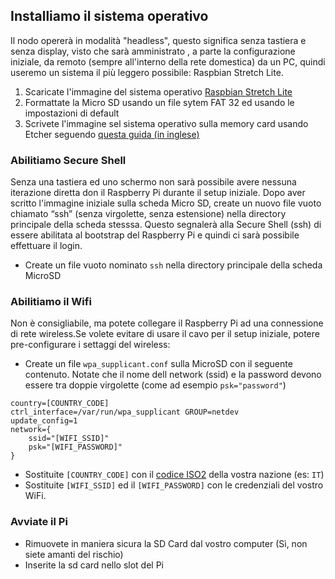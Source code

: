 
## Installiamo il sistema operativo
Il nodo opererà in modalità "headless", questo significa senza tastiera e senza display, visto che sarà amministrato , a parte la configurazione iniziale, da remoto (sempre all'interno della rete domestica) da un PC, quindi useremo un sistema il più leggero possibile: Raspbian Stretch Lite. 

1. Scaricate l'immagine del sistema operativo [Raspbian Stretch Lite](https://www.raspberrypi.org/downloads/raspbian/)
2. Formattate la Micro SD usando un file sytem FAT 32 ed usando le impostazioni di default
3. Scrivete l'immagine sel sistema operativo sulla memory card usando Etcher seguendo [questa guida (in inglese)](https://www.raspberrypi.org/documentation/installation/installing-images/README.md)


### Abilitiamo Secure Shell
Senza una tastiera ed uno schermo non sarà possibile avere nessuna iterazione diretta don il Raspberry Pi durante il setup iniziale. Dopo aver scritto l'immagine iniziale sulla scheda Micro SD, create un nuovo file vuoto chiamato “ssh” (senza virgolette, senza estensione) nella directory principale della scheda stesssa. Questo segnalerà alla Secure Shell (ssh) di essere abilitata al bootstrap del Raspberry Pi e quindi ci sarà possibile effettuare il login. 

* Create un file vuoto nominato `ssh` nella directory principale della scheda MicroSD

### Abilitiamo il Wifi 
Non è consigliabile, ma potete collegare il Raspberry Pi ad una connessione di rete wireless.Se volete evitare di usare il cavo per il setup iniziale, potere pre-configurare i settaggi del wireless: 

* Create un file `wpa_supplicant.conf` sulla MicroSD con il seguente contenuto. Notate che il nome dell network (ssid) e la password devono essere tra doppie virgolette (come ad esempio `psk="password"`)  
```
country=[COUNTRY_CODE]
ctrl_interface=/var/run/wpa_supplicant GROUP=netdev
update_config=1
network={
    ssid="[WIFI_SSID]"
    psk="[WIFI_PASSWORD]"
}
```
* Sostituite `[COUNTRY_CODE]` con il [codice ISO2](https://www.iso.org/obp/ui/#search) della vostra nazione (es: `IT`)
* Sostituite `[WIFI_SSID]` ed il `[WIFI_PASSWORD]` con le credenziali del vostro WiFi.


### Avviate  il Pi
* Rimuovete in maniera sicura la SD Card dal vostro computer (Sì, non siete amanti del rischio)
* Inserite la sd card nello slot del Pi

